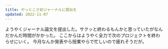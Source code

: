 ```yaml
---
title: やっとこさ初ジャーナルに提出を
updated: 2022-11-07
---
```


ようやくジャーナル論文を提出した。サクッと終わるもんかと思っていたがなんだかんだ時間がかかった。
ここからはようやく全力で次のプロジェクトを終わらせにいく。
今月なんか発表やら授業やらで忙しいので疲れそうだが。
